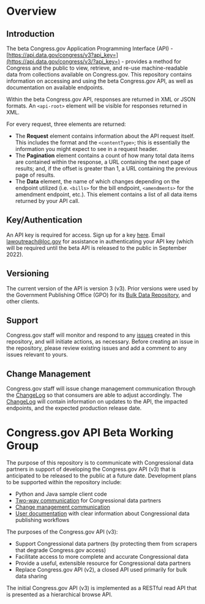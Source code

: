 # Overview
## Introduction
The beta Congress.gov Application Programming Interface (API) - [https://api.data.gov/congress/v3?api_key=](https://api.data.gov/congress/v3/?api_key=) - provides a method for Congress and the public to view, retrieve, and re-use machine-readable data from collections available on Congress.gov. This repository contains information on accessing and using the beta Congress.gov API, as well as documentation on available endpoints.

Within the beta Congress.gov API, responses are returned in XML or JSON formats. An `<api-root>` element will be visible for responses returned in XML. 

For every request, three elements are returned:
- The **Request** element contains information about the API request itself. This includes the format and the `<contentType>`; this is essentially the information you might expect to see in a request header.
- The **Pagination** element contains a count of how many total data items are contained within the response, a URL containing the next page of results; and, if the offset is greater than 1, a URL containing the previous page of results.
- The **Data** element, the name of which changes depending on the endpoint utilized (i.e. `<bills>` for the bill endpoint, `<amendments>` for the amendment endpoint, etc.). This element contains a list of all data items returned by your API call. 
## Key/Authentication
An API key is required for access. Sign up for a key [here](https://api.data.gov/signup/). Email lawoutreach@loc.gov for assistance in authenticating your API key (which will be required until the beta API is released to the public in September 2022).
## Versioning
The current version of the API is version 3 (v3). Prior versions were used by the Government Publishing Office (GPO) for its [Bulk Data Repository](https://www.govinfo.gov/bulkdata), and other clients. 
## Support
Congress.gov staff will monitor and respond to any [issues](https://github.com/LibraryOfCongress/api.congress.gov/issues) created in this repository, and will initiate actions, as necessary. Before creating an issue in the repository, please review existing issues and add a comment to any issues relevant to yours. 
## Change Management
Congress.gov staff will issue change management communication through the [ChangeLog](https://github.com/LibraryOfCongress/api.congress.gov/blob/main/ChangeLog.md) so that consumers are able to adjust accordingly. The [ChangeLog](https://github.com/LibraryOfCongress/api.congress.gov/blob/main/ChangeLog.md) will contain information on updates to the API, the impacted endpoints, and the expected production release date. 

# Congress.gov API Beta Working Group 

The purpose of this repository is to communicate with Congressional data partners in support of developing the Congress.gov API (v3) that is anticipated to be released to the public at a future date. Development plans to be supported within the repository include: 

- Python and Java sample client code
- [Two-way communication](https://github.com/LibraryOfCongress/api.congress.gov/issues) for Congressional data partners
- [Change management communication](https://github.com/LibraryOfCongress/api.congress.gov/blob/main/ChangeLog.md)
- [User documentation](https://github.com/LibraryOfCongress/api.congress.gov/tree/main/Documentation) with clear information about Congressional data publishing workflows

The purposes of the Congress.gov API (v3): 

- Support Congressional data partners (by protecting them from scrapers that degrade Congress.gov access) 
- Facilitate access to more complete and accurate Congressional data
- Provide a useful, extensible resource for Congressional data partners
- Replace Congress.gov API (v2), a closed API used primarily for bulk data sharing
  
The initial Congress.gov API (v3) is implemented as a RESTful read API that is presented as a hierarchical browse API.


